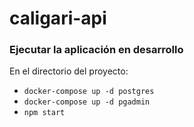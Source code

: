 # caligari-api

### Ejecutar la aplicación en desarrollo

En el directorio del proyecto:

- `docker-compose up -d postgres`
- `docker-compose up -d pgadmin`
- `npm start`
